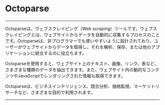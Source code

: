 # Octoparse
### 

---

Octoparseは、ウェブスクレイピング（Web scraping）ツールです。ウェブスクレイピングとは、ウェブサイトからデータを自動的に収集するプロセスのことです。Octoparseは、非プログラマーでも使いやすいように設計されており、ユーザーがウェブサイトからデータを取得し、それを解析、保存、または他のアプリケーションに統合するのに役立ちます。

Octoparseを使用すると、ウェブサイト上のテキスト、画像、リンク、表など、さまざまな種類のデータを抽出できます。また、ウェブサイト内の動的なコンテンツやJavaScriptでレンダリングされた情報も取得できます。

Octoparseは、ビジネスインテリジェンス、競合分析、価格監視、マーケットリサーチなど、さまざまな目的で利用されます。

---
